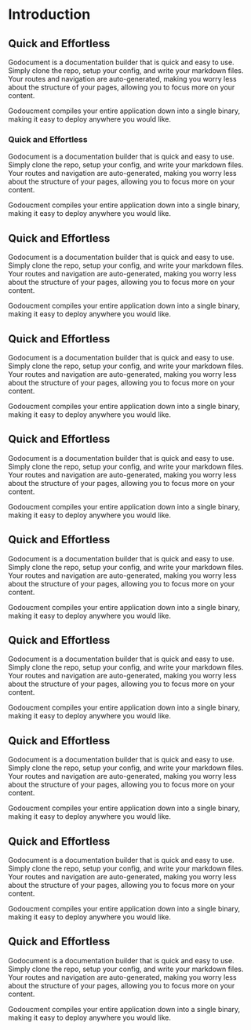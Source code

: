 # Introduction

## Quick and Effortless
Godocument is a documentation builder that is quick and easy to use.
Simply clone the repo, setup your config, and write your markdown files. Your routes and navigation are auto-generated, making you worry less about the structure of your pages, allowing you to focus more
on your content.

Godoucment compiles your entire application down into a single binary, making it easy to deploy
anywhere you would like. 

### Quick and Effortless
Godocument is a documentation builder that is quick and easy to use.
Simply clone the repo, setup your config, and write your markdown files. Your routes and navigation are auto-generated, making you worry less about the structure of your pages, allowing you to focus more
on your content.

Godoucment compiles your entire application down into a single binary, making it easy to deploy
anywhere you would like. 

## Quick and Effortless
Godocument is a documentation builder that is quick and easy to use.
Simply clone the repo, setup your config, and write your markdown files. Your routes and navigation are auto-generated, making you worry less about the structure of your pages, allowing you to focus more
on your content.

Godoucment compiles your entire application down into a single binary, making it easy to deploy
anywhere you would like. 

## Quick and Effortless
Godocument is a documentation builder that is quick and easy to use.
Simply clone the repo, setup your config, and write your markdown files. Your routes and navigation are auto-generated, making you worry less about the structure of your pages, allowing you to focus more
on your content.

Godoucment compiles your entire application down into a single binary, making it easy to deploy
anywhere you would like. 

## Quick and Effortless
Godocument is a documentation builder that is quick and easy to use.
Simply clone the repo, setup your config, and write your markdown files. Your routes and navigation are auto-generated, making you worry less about the structure of your pages, allowing you to focus more
on your content.

Godoucment compiles your entire application down into a single binary, making it easy to deploy
anywhere you would like. 

## Quick and Effortless
Godocument is a documentation builder that is quick and easy to use.
Simply clone the repo, setup your config, and write your markdown files. Your routes and navigation are auto-generated, making you worry less about the structure of your pages, allowing you to focus more
on your content.

Godoucment compiles your entire application down into a single binary, making it easy to deploy
anywhere you would like. 

## Quick and Effortless
Godocument is a documentation builder that is quick and easy to use.
Simply clone the repo, setup your config, and write your markdown files. Your routes and navigation are auto-generated, making you worry less about the structure of your pages, allowing you to focus more
on your content.

Godoucment compiles your entire application down into a single binary, making it easy to deploy
anywhere you would like. 



## Quick and Effortless
Godocument is a documentation builder that is quick and easy to use.
Simply clone the repo, setup your config, and write your markdown files. Your routes and navigation are auto-generated, making you worry less about the structure of your pages, allowing you to focus more
on your content.

Godoucment compiles your entire application down into a single binary, making it easy to deploy
anywhere you would like. 

## Quick and Effortless
Godocument is a documentation builder that is quick and easy to use.
Simply clone the repo, setup your config, and write your markdown files. Your routes and navigation are auto-generated, making you worry less about the structure of your pages, allowing you to focus more
on your content.

Godoucment compiles your entire application down into a single binary, making it easy to deploy
anywhere you would like. 

## Quick and Effortless
Godocument is a documentation builder that is quick and easy to use.
Simply clone the repo, setup your config, and write your markdown files. Your routes and navigation are auto-generated, making you worry less about the structure of your pages, allowing you to focus more
on your content.

Godoucment compiles your entire application down into a single binary, making it easy to deploy
anywhere you would like. 
